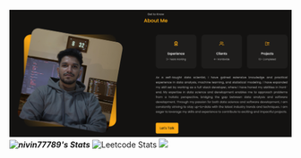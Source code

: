  ![alt text](https://github.com/nivin77789/calci/blob/main/img.png?raw=true) _______________________![nivin77789's Stats](https://github-readme-stats.vercel.app/api?username=nivin77789&theme=darcula&show_icons=true&hide_border=false&count_private=true)_______________________    ![Leetcode Stats](https://leetcard.jacoblin.cool/nivin77789?ext=heatmap) <img src="https://github-readme-stats.vercel.app/api/top-langs/?username=nivin77789&theme=github_dark&hide_border=true"> 



